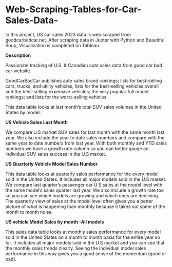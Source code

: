 # Web-Scraping-Tables-for-Car-Sales-Data-
In this project, US car sales 2023 data is web scraped from goodcarbadcar.net. After scraping data in Jupter with Python and Beautiful Soup, Visualization is completed on Tableau.

**Description**

Passionate tracking of U.S. & Canadian auto sales data from good car bad car website.

GoodCarBadCar publishes auto sales brand rankings; lists for best-selling cars, trucks, and utility vehicles; lists for the best-selling vehicles overall and the best-selling expensive vehicles; the very popular full model rankings; and lists for the worst-selling vehicles.

This data table looks at last month’s total SUV sales volumes in the United States by model.

**US Vehicle Sales Last Month**

We compare U.S market SUV sales for last month with the same month last year. We also include the year to date sales numbers and compare with the same year to date numbers from last year. With both monthly and YTD sales numbers we have a growth rate column so you can better gauge an individual SUV sales success in the U.S market.


**US Quarterly Vehicle Model Sales Number**

This data table looks at quarterly sales performance for the every model sold in the United States. It includes all major models sold in the U.S market. We compare last quarter’s passenger car U.S sales at the model level with the same model’s sales quarter last year. We also include a growth rate too so you can see which models are growing and which ones are declining. The quarterly view of sales at the model level often gives you a better picture of what is happening than monthly because it takes out some of the month to month noise.

**US vehicle Model Sales by month -All models**

This sales data table looks at monthly sales performance for every model sold in the United States on a month to month basis for the entire year so far. It includes all major models sold in the U.S market and you can see that the monthly sales trends clearly. Seeing the individual model sales performance in this way gives you a good sense of the momentum (good or bad).

